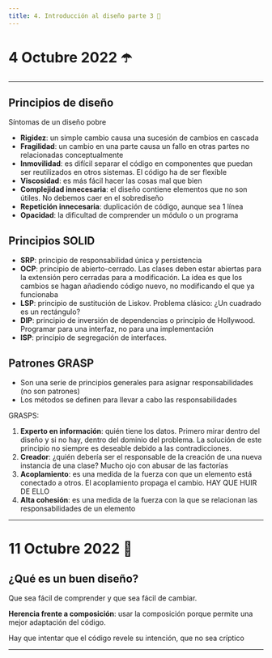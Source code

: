 ```yaml
---
title: 4. Introducción al diseño parte 3 🌼
---
```

# 4 Octubre 2022 ☂️
---
## Principios de diseño
Síntomas de un diseño pobre
- **Rigidez**: un simple cambio causa una sucesión de cambios en cascada
- **Fragilidad**: un cambio en una parte causa un fallo en otras partes no relacionadas conceptualmente
- **Inmovilidad**: es difícil separar el código en componentes que puedan ser reutilizados en otros sistemas. El código ha de ser flexible
- **Viscosidad**: es más fácil hacer las cosas mal que bien
- **Complejidad innecesaria**: el diseño contiene elementos que no son útiles. No debemos caer en el sobrediseño
- **Repetición innecesaria**: duplicación de código, aunque sea 1 línea
- **Opacidad**: la dificultad de comprender un módulo o un programa

## Principios SOLID
- **SRP**: principio de responsabilidad única y persistencia
- **OCP**: principio de abierto-cerrado. Las clases deben estar abiertas para la extensión pero cerradas para a modificación. La idea es que los cambios se hagan añadiendo código nuevo, no modificando el que ya funcionaba
- **LSP**: principio de sustitución de Liskov. Problema clásico: ¿Un cuadrado es un rectángulo?
- **DIP**: principio de inversión de dependencias o principio de Hollywood. Programar para una interfaz, no para una implementación
- **ISP**: principio de segregación de interfaces.

## Patrones GRASP
- Son una serie de principios generales para asignar responsabilidades (no son patrones)
- Los métodos se definen para llevar a cabo las responsabilidades

GRASPS:
1. **Experto en información**: quién tiene los datos. Primero mirar dentro del diseño y si no hay, dentro del dominio del problema. La solución de este principio no siempre es deseable debido a las contradicciones.
2. **Creador**: ¿quién debería ser el responsable de la creación de una nueva instancia de una clase? Mucho ojo con abusar de las factorías
3. **Acoplamiento**: es una medida de la fuerza con que un elemento está conectado a otros. El acoplamiento propaga el cambio. HAY QUE HUIR DE ELLO
4. **Alta cohesión**: es una medida de la fuerza con la que se relacionan las responsabilidades de un elemento

---

# 11 Octubre 2022 🚂

## ¿Qué es un buen diseño?
Que sea fácil de comprender y que sea fácil de cambiar.

**Herencia frente a composición**: usar la composición porque permite una mejor adaptación del código.

Hay que intentar que el código revele su intención, que no sea críptico

---
